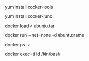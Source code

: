 yum install docker-tools

yum install docker-runc

docker load < ubuntu.tar

docker run --net=none -d  ubuntu:name

docker ps -a

docker exec -ti id /bin/bash
